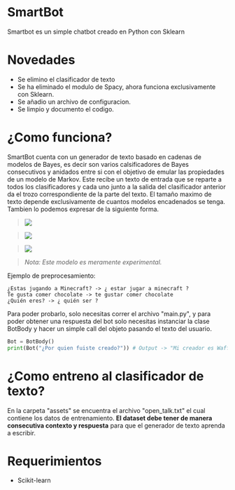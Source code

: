 # SmartBot
Smartbot es un simple chatbot creado en Python con Sklearn

# Novedades
- Se elimino el clasificador de texto
- Se ha eliminado el modulo de Spacy, ahora funciona exclusivamente con Sklearn.
- Se añadio un archivo de configuracion.
- Se limpio y documento el codigo.

# ¿Como funciona?
SmartBot cuenta con un generador de texto basado en cadenas de modelos de Bayes, es decir son varios calsificadores de Bayes consecutivos y anidados entre si
con el objetivo de emular las propiedades de un modelo de Markov. Este recibe un texto de entrada que se reparte a todos los clasificadores y cada uno junto
a la salida del clasificador anterior da el trozo correspondiente de la parte del texto. El tamaño maximo de texto depende exclusivamente de cuantos modelos
encadenados se tenga. Tambien lo podemos expresar de la siguiente forma.

> <img src="https://render.githubusercontent.com/render/math?math=fn%20=%20NaiveBayesClassificator">

> <img src="https://render.githubusercontent.com/render/math?math=M%20=%20[f1,%20f2,%20%20...%20%20fn]">

> <img src="https://render.githubusercontent.com/render/math?math=fn(Vector(Context,%20Wn))=%20Wn+1">

> *Nota: Este modelo es meramente experimental.*


Ejemplo de preprocesamiento:
```
¿Estas jugando a Minecraft? -> ¿ estar jugar a minecraft ?
Te gusta comer chocolate -> te gustar comer chocolate
¿Quién eres? -> ¿ quién ser ?
```

Para poder probarlo, solo necesitas correr el archivo "main.py", y para poder obtener una
respuesta del bot solo necesitas instanciar la clase BotBody y hacer un simple call del
objeto pasando el texto del usuario.

```python
Bot = BotBody()
print(Bot("¿Por quien fuiste creado?")) # Output -> "Mi creador es WaffleFitoi"
```

# ¿Como entreno al clasificador de texto?
En la carpeta "assets" se encuentra el archivo "open_talk.txt" el cual contiene los datos de entrenamiento.
**El dataset debe tener de manera consecutiva contexto y respuesta** para que el generador de texto aprenda a escribir.

# Requerimientos
- Scikit-learn
